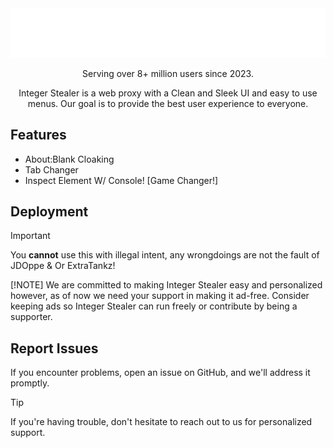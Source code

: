 <div align="center">
    <img src="https://raw.githubusercontent.com/JDOppe/intstr/main/.github/branding/in.png">
    <p>Serving over 8+ million users since 2023.<p>
    <p>Integer Stealer is a web proxy with a Clean and Sleek UI and easy to use menus. Our goal is to provide the best user experience to everyone.</p>
</div>

## Features

- About:Blank Cloaking
- Tab Changer
- Inspect Element W/ Console! [Game Changer!]

## Deployment

> [!IMPORTANT]
> You **cannot** use this with illegal intent, any wrongdoings are not the fault of JDOppe & Or ExtraTankz!
> 
> [!NOTE]
> We are committed to making Integer Stealer easy and personalized however, as of now we need your support in making it ad-free. Consider keeping ads so Integer Stealer can run freely or contribute by being a supporter.

## Report Issues

If you encounter problems, open an issue on GitHub, and we'll address it promptly.

> [!TIP]
> If you're having trouble, don't hesitate to reach out to us for personalized support.
